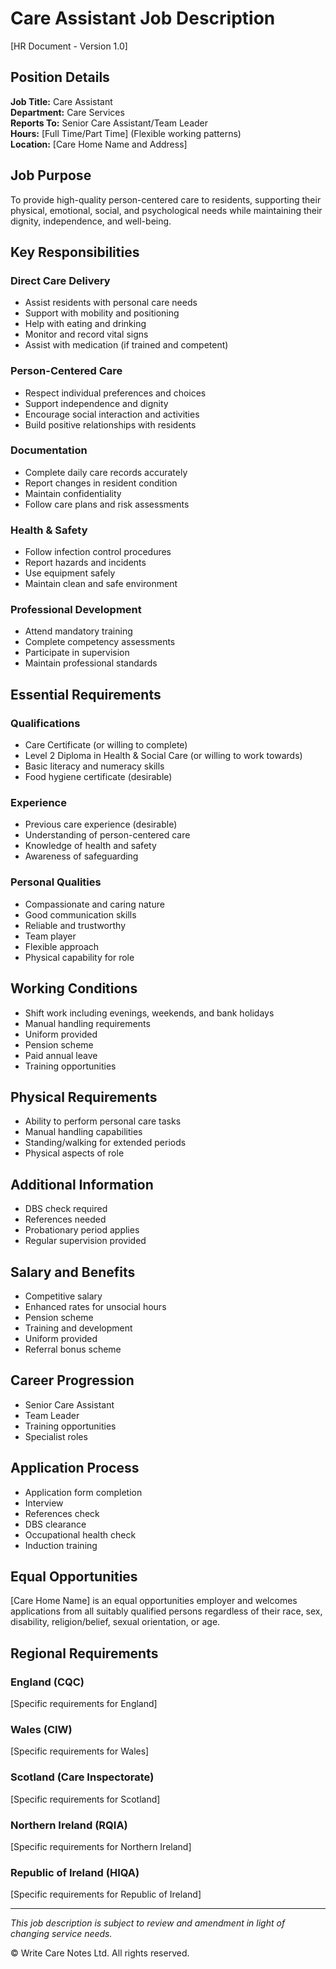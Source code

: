 # Care Assistant Job Description
[HR Document - Version 1.0]

## Position Details
**Job Title:** Care Assistant  
**Department:** Care Services  
**Reports To:** Senior Care Assistant/Team Leader  
**Hours:** [Full Time/Part Time] (Flexible working patterns)  
**Location:** [Care Home Name and Address]

## Job Purpose
To provide high-quality person-centered care to residents, supporting their physical, emotional, social, and psychological needs while maintaining their dignity, independence, and well-being.

## Key Responsibilities

### Direct Care Delivery
- Assist residents with personal care needs
- Support with mobility and positioning
- Help with eating and drinking
- Monitor and record vital signs
- Assist with medication (if trained and competent)

### Person-Centered Care
- Respect individual preferences and choices
- Support independence and dignity
- Encourage social interaction and activities
- Build positive relationships with residents

### Documentation
- Complete daily care records accurately
- Report changes in resident condition
- Maintain confidentiality
- Follow care plans and risk assessments

### Health & Safety
- Follow infection control procedures
- Report hazards and incidents
- Use equipment safely
- Maintain clean and safe environment

### Professional Development
- Attend mandatory training
- Complete competency assessments
- Participate in supervision
- Maintain professional standards

## Essential Requirements

### Qualifications
- Care Certificate (or willing to complete)
- Level 2 Diploma in Health & Social Care (or willing to work towards)
- Basic literacy and numeracy skills
- Food hygiene certificate (desirable)

### Experience
- Previous care experience (desirable)
- Understanding of person-centered care
- Knowledge of health and safety
- Awareness of safeguarding

### Personal Qualities
- Compassionate and caring nature
- Good communication skills
- Reliable and trustworthy
- Team player
- Flexible approach
- Physical capability for role

## Working Conditions
- Shift work including evenings, weekends, and bank holidays
- Manual handling requirements
- Uniform provided
- Pension scheme
- Paid annual leave
- Training opportunities

## Physical Requirements
- Ability to perform personal care tasks
- Manual handling capabilities
- Standing/walking for extended periods
- Physical aspects of role

## Additional Information
- DBS check required
- References needed
- Probationary period applies
- Regular supervision provided

## Salary and Benefits
- Competitive salary
- Enhanced rates for unsocial hours
- Pension scheme
- Training and development
- Uniform provided
- Referral bonus scheme

## Career Progression
- Senior Care Assistant
- Team Leader
- Training opportunities
- Specialist roles

## Application Process
- Application form completion
- Interview
- References check
- DBS clearance
- Occupational health check
- Induction training

## Equal Opportunities
[Care Home Name] is an equal opportunities employer and welcomes applications from all suitably qualified persons regardless of their race, sex, disability, religion/belief, sexual orientation, or age.

## Regional Requirements

### England (CQC)
[Specific requirements for England]

### Wales (CIW)
[Specific requirements for Wales]

### Scotland (Care Inspectorate)
[Specific requirements for Scotland]

### Northern Ireland (RQIA)
[Specific requirements for Northern Ireland]

### Republic of Ireland (HIQA)
[Specific requirements for Republic of Ireland]

---
*This job description is subject to review and amendment in light of changing service needs.*

© Write Care Notes Ltd. All rights reserved. 